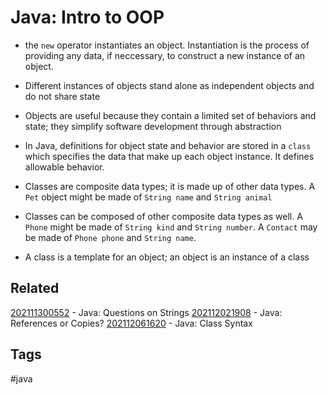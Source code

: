 # Java: Intro to OOP

* the ```new``` operator instantiates an object. Instantiation is the process of
providing any data, if neccessary, to construct a new instance of an object.

* Different instances of objects stand alone as independent objects and do not
share state

* Objects are useful because they contain a limited set of behaviors and state;
they simplify software development through abstraction

* In Java, definitions for object state and behavior are stored in a ```class```
which specifies the data that make up each object instance. It defines allowable
behavior.

* Classes are composite data types; it is made up of other data types. A
```Pet``` object might be made of ```String name``` and ```String animal```

* Classes can be composed of other composite data types as well. A ```Phone```
might be made of ```String kind``` and ```String number```. A ```Contact``` may
be made of ```Phone phone``` and ```String name```.

* A class is a template for an object; an object is an instance of a class


## Related
[202111300552](../202111300552) - Java: Questions on Strings
[202112021908](../202112021908) - Java: References or Copies?
[202112061620](../202112061620) - Java: Class Syntax


## Tags
#java
